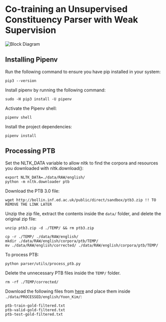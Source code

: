 # Co-training an Unsupervised Constituency Parser with Weak Supervision

![Block Diagram](https://nickilmaveli.com/assets/images/publications/mscr_thesis.png)

## Installing Pipenv

Run the following command to ensure you have pip installed in your system:

    pip3 --version

Install pipenv by running the following command:

    sudo -H pip3 install -U pipenv

Activate the Pipenv shell:

    pipenv shell

Install the project dependencies:

    pipenv install 

## Processing PTB

Set the NLTK_DATA variable to allow nltk to find the corpora and resources you downloaded with nltk.download():

    export NLTK_DATA=./data/RAW/english/
    python -m nltk.downloader ptb

Download the PTB 3.0 file:

    wget http://bollin.inf.ed.ac.uk/public/direct/sandbox/ptb3.zip !! TO REMOVE THE LINK LATER

Unzip the zip file, extract the contents inside the `data/` folder, and delete the original zip file:

    unzip ptb3.zip -d ./TEMP/ && rm ptb3.zip

    cp -r ./TEMP/ ./data/RAW/english/
    mkdir ./data/RAW/english/corpora/ptb/TEMP/
    mv ./data/RAW/english/corrected/ ./data/RAW/english/corpora/ptb/TEMP/

To process PTB:

    python parser/utils/process_ptb.py

Delete the unnecessary PTB files inside the `TEMP/` folder.

    rm -rf ./TEMP/corrected/
    
Download the following files from [here](https://drive.google.com/file/d/1m4ssitfkWcDSxAE6UYidrP6TlUctSG2D/view) and place them inside `./data/PROCESSED/english/Yoon_Kim/`:

    ptb-train-gold-filtered.txt
    ptb-valid-gold-filtered.txt
    ptb-test-gold-filtered.txt

